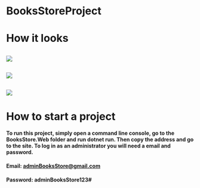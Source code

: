 # **BooksStoreProject**

# **How it looks**

![](https://disk.yandex.ru/client/disk/%D0%9F%D0%BE%D1%80%D1%82%D1%84%D0%BE%D0%BB%D0%B8%D0%BE/BooksStore?idApp=client&dialog=slider&idDialog=%2Fdisk%2F%D0%9F%D0%BE%D1%80%D1%82%D1%84%D0%BE%D0%BB%D0%B8%D0%BE%2FBooksStore%2FScreenshot_3.png)
---
![](https://disk.yandex.ru/client/disk/%D0%9F%D0%BE%D1%80%D1%82%D1%84%D0%BE%D0%BB%D0%B8%D0%BE/BooksStore?idApp=client&dialog=slider&idDialog=%2Fdisk%2F%D0%9F%D0%BE%D1%80%D1%82%D1%84%D0%BE%D0%BB%D0%B8%D0%BE%2FBooksStore%2FScreenshot_2.png)
---
![](https://disk.yandex.ru/client/disk/%D0%9F%D0%BE%D1%80%D1%82%D1%84%D0%BE%D0%BB%D0%B8%D0%BE/BooksStore?idApp=client&dialog=slider&idDialog=%2Fdisk%2F%D0%9F%D0%BE%D1%80%D1%82%D1%84%D0%BE%D0%BB%D0%B8%D0%BE%2FBooksStore%2FScreenshot_1.png)
---

# How to start a project

#### To run this project, simply open a command line console, go to the BooksStore.Web folder and run dotnet run. Then copy the address and go to the site. To log in as an administrator you will need a email and password.

#### Email: adminBooksStore@gmail.com
#### Password: adminBooksStore123#
